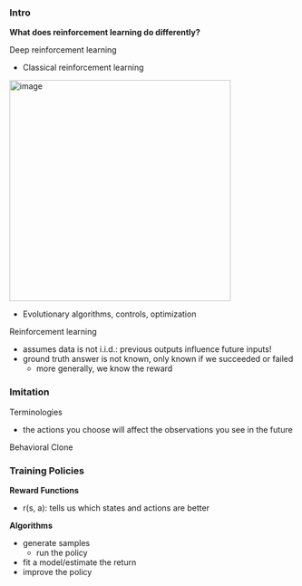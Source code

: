 
### Intro

**What does reinforcement learning do differently?**

Deep reinforcement learning
- Classical reinforcement learning

<img width="390" alt="image" src="https://github.com/user-attachments/assets/478d7bc2-6819-420d-97f8-cb75e468fb1c" />

- Evolutionary algorithms, controls, optimization


Reinforcement learning
- assumes data is not i.i.d.: previous outputs influence future inputs!
- ground truth answer is not known, only known if we succeeded or failed
  - more generally, we know the reward

### Imitation

Terminologies
- the actions you choose will affect the observations you see in the future

Behavioral Clone


### Training Policies

**Reward Functions**

- r(s, a): tells us which states and actions are better

**Algorithms**
- generate samples
  - run the policy
- fit a model/estimate the return
- improve the policy


